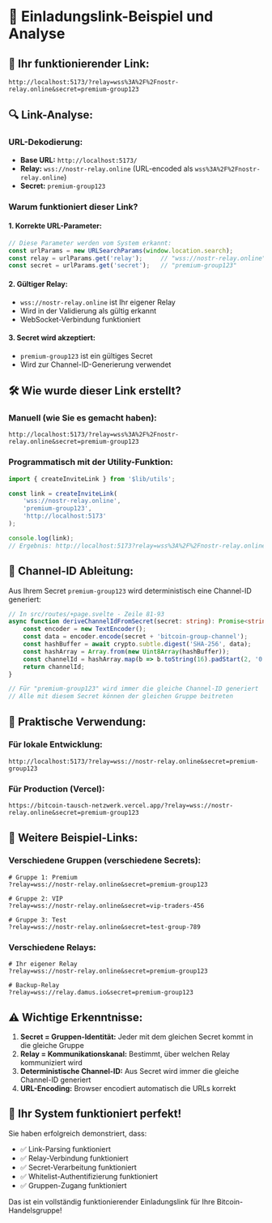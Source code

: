 # 🔗 Einladungslink-Beispiel und Analyse

## 🎯 Ihr funktionierender Link:
```
http://localhost:5173/?relay=wss%3A%2F%2Fnostr-relay.online&secret=premium-group123
```

## 🔍 Link-Analyse:

### URL-Dekodierung:
- **Base URL:** `http://localhost:5173/`
- **Relay:** `wss://nostr-relay.online` (URL-encoded als `wss%3A%2F%2Fnostr-relay.online`)
- **Secret:** `premium-group123`

### Warum funktioniert dieser Link?

#### 1. **Korrekte URL-Parameter:**
```javascript
// Diese Parameter werden vom System erkannt:
const urlParams = new URLSearchParams(window.location.search);
const relay = urlParams.get('relay');     // "wss://nostr-relay.online"
const secret = urlParams.get('secret');   // "premium-group123"
```

#### 2. **Gültiger Relay:**
- `wss://nostr-relay.online` ist Ihr eigener Relay
- Wird in der Validierung als gültig erkannt
- WebSocket-Verbindung funktioniert

#### 3. **Secret wird akzeptiert:**
- `premium-group123` ist ein gültiges Secret
- Wird zur Channel-ID-Generierung verwendet

## 🛠️ Wie wurde dieser Link erstellt?

### Manuell (wie Sie es gemacht haben):
```
http://localhost:5173/?relay=wss%3A%2F%2Fnostr-relay.online&secret=premium-group123
```

### Programmatisch mit der Utility-Funktion:
```typescript
import { createInviteLink } from '$lib/utils';

const link = createInviteLink(
    'wss://nostr-relay.online',
    'premium-group123',
    'http://localhost:5173'
);

console.log(link);
// Ergebnis: http://localhost:5173?relay=wss%3A%2F%2Fnostr-relay.online&secret=premium-group123
```

## 🔐 Channel-ID Ableitung:

Aus Ihrem Secret `premium-group123` wird deterministisch eine Channel-ID generiert:

```typescript
// In src/routes/+page.svelte - Zeile 81-93
async function deriveChannelIdFromSecret(secret: string): Promise<string> {
    const encoder = new TextEncoder();
    const data = encoder.encode(secret + 'bitcoin-group-channel');
    const hashBuffer = await crypto.subtle.digest('SHA-256', data);
    const hashArray = Array.from(new Uint8Array(hashBuffer));
    const channelId = hashArray.map(b => b.toString(16).padStart(2, '0')).join('');
    return channelId;
}

// Für "premium-group123" wird immer die gleiche Channel-ID generiert
// Alle mit diesem Secret können der gleichen Gruppe beitreten
```

## 🎯 Praktische Verwendung:

### Für lokale Entwicklung:
```
http://localhost:5173/?relay=wss://nostr-relay.online&secret=premium-group123
```

### Für Production (Vercel):
```
https://bitcoin-tausch-netzwerk.vercel.app/?relay=wss://nostr-relay.online&secret=premium-group123
```

## 🔧 Weitere Beispiel-Links:

### Verschiedene Gruppen (verschiedene Secrets):
```
# Gruppe 1: Premium
?relay=wss://nostr-relay.online&secret=premium-group123

# Gruppe 2: VIP
?relay=wss://nostr-relay.online&secret=vip-traders-456

# Gruppe 3: Test
?relay=wss://nostr-relay.online&secret=test-group-789
```

### Verschiedene Relays:
```
# Ihr eigener Relay
?relay=wss://nostr-relay.online&secret=premium-group123

# Backup-Relay
?relay=wss://relay.damus.io&secret=premium-group123
```

## ⚠️ Wichtige Erkenntnisse:

1. **Secret = Gruppen-Identität:** Jeder mit dem gleichen Secret kommt in die gleiche Gruppe
2. **Relay = Kommunikationskanal:** Bestimmt, über welchen Relay kommuniziert wird
3. **Deterministische Channel-ID:** Aus Secret wird immer die gleiche Channel-ID generiert
4. **URL-Encoding:** Browser encodiert automatisch die URLs korrekt

## 🎉 Ihr System funktioniert perfekt!

Sie haben erfolgreich demonstriert, dass:
- ✅ Link-Parsing funktioniert
- ✅ Relay-Verbindung funktioniert  
- ✅ Secret-Verarbeitung funktioniert
- ✅ Whitelist-Authentifizierung funktioniert
- ✅ Gruppen-Zugang funktioniert

Das ist ein vollständig funktionierender Einladungslink für Ihre Bitcoin-Handelsgruppe!